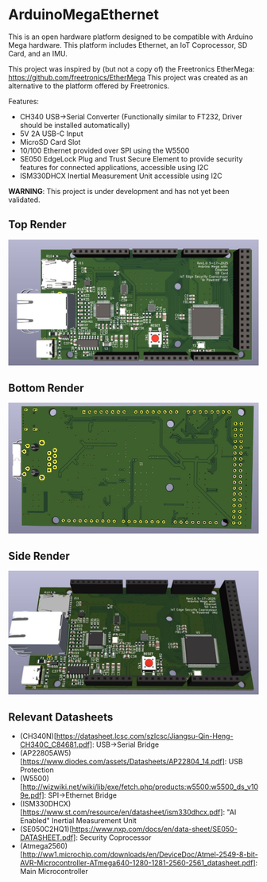 # ArduinoMegaEthernet

This is an open hardware platform designed to be compatible with Arduino Mega hardware. This platform includes Ethernet, an IoT Coprocessor, SD Card, and an IMU.

This project was inspired by (but not a copy of) the Freetronics EtherMega: https://github.com/freetronics/EtherMega
This project was created as an alternative to the platform offered by Freetronics.

Features:
- CH340 USB->Serial Converter (Functionally similar to FT232, Driver should be installed automatically) 
- 5V 2A USB-C Input
- MicroSD Card Slot
- 10/100 Ethernet provided over SPI using the W5500
- SE050 EdgeLock Plug and Trust Secure Element to provide security features for connected applications, accessible using I2C
- ISM330DHCX Inertial Measurement Unit accessible using I2C

**WARNING**: This project is under development and has not yet been validated.


## Top Render
![Render of Top of PCB](https://github.com/dmanla/ArduinoMegaEthernet/blob/main/3D_Render_TOP.JPG)

## Bottom Render
![Render of Bottom of PCB](https://github.com/dmanla/ArduinoMegaEthernet/blob/main/3D_Render_BOTTOM.JPG)

## Side Render
![Render of Side of PCB](https://github.com/dmanla/ArduinoMegaEthernet/blob/main/3D_Render_ANGLED.JPG)

## Relevant Datasheets

- (CH340N)[https://datasheet.lcsc.com/szlcsc/Jiangsu-Qin-Heng-CH340C_C84681.pdf]: USB->Serial Bridge
- (AP22805AW5)[https://www.diodes.com/assets/Datasheets/AP22804_14.pdf]: USB Protection
- (W5500)[http://wizwiki.net/wiki/lib/exe/fetch.php/products:w5500:w5500_ds_v109e.pdf]: SPI->Ethernet Bridge
- (ISM330DHCX)[https://www.st.com/resource/en/datasheet/ism330dhcx.pdf]: "AI Enabled" Inertial Measurement Unit
- (SE050C2HQ1)[https://www.nxp.com/docs/en/data-sheet/SE050-DATASHEET.pdf]: Security Coprocessor
- (Atmega2560)[http://ww1.microchip.com/downloads/en/DeviceDoc/Atmel-2549-8-bit-AVR-Microcontroller-ATmega640-1280-1281-2560-2561_datasheet.pdf]: Main Microcontroller
